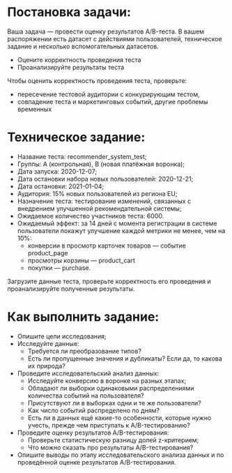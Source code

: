 # Постановка задачи:

Ваша задача — провести оценку результатов A/B-теста. В вашем распоряжении есть датасет с действиями пользователей, техническое задание и несколько вспомогательных датасетов.

 - Оцените корректность проведения теста
 - Проанализируйте результаты теста

Чтобы оценить корректность проведения теста, проверьте:
 - пересечение тестовой аудитории с конкурирующим тестом,
 - совпадение теста и маркетинговых событий, другие проблемы временных

# Техническое задание:

 - Название теста: recommender_system_test;
 - Группы: А (контрольная), B (новая платёжная воронка);
 - Дата запуска: 2020-12-07;
 - Дата остановки набора новых пользователей: 2020-12-21;
 - Дата остановки: 2021-01-04;
 - Аудитория: 15% новых пользователей из региона EU;
 - Назначение теста: тестирование изменений, связанных с внедрением улучшенной рекомендательной системы;
 - Ожидаемое количество участников теста: 6000.
 - Ожидаемый эффект: за 14 дней с момента регистрации в системе пользователи покажут улучшение каждой метрики не менее, чем на 10%:
   - конверсии в просмотр карточек товаров — событие product_page
   - просмотры корзины — product_cart
   - покупки — purchase.

Загрузите данные теста, проверьте корректность его проведения и проанализируйте полученные результаты.

# Как выполнить задание:

 - Опишите цели исследования;
 - Исследуйте данные:
   - Требуется ли преобразование типов?
   - Есть ли пропущенные значения и дубликаты? Если да, то какова их природа?
 - Проведите исследовательский анализ данных:
   - Исследуйте конверсию в воронке на разных этапах;
   - Обладают ли выборки одинаковыми распределениями количества событий на пользователя?
   - Присутствуют ли в выборках одни и те же пользователи?
   - Как число событий распределено по дням?
   - Есть ли в данных ещё какие-то особенности, которые нужно учесть, прежде чем приступать к A/B-тестированию?
 - Проведите оценку результатов A/B-тестирования:
   - Проверьте статистическую разницу долей z-критерием;
   - Что можно сказать про результаты A/B-тестирования?
 - Опишите выводы по этапу исследовательского анализа данных и по проведённой оценке результатов A/B-тестирования.